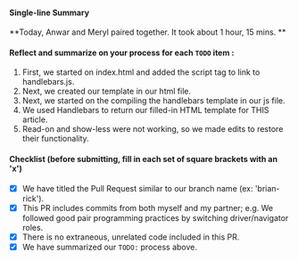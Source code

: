 #### Single-line Summary
**Today, Anwar and Meryl paired together. It took about 1 hour, 15 mins. **

#### Reflect and summarize on your process for each `TODO` item :  
  1. First, we started on index.html and added the script tag to link to handlebars.js.
  2. Next, we created our template in our html file.
  3. Next, we started on the compiling the handlebars template in our js file.
  4. We used Handlebars to return our filled-in HTML template for THIS article.
  5. Read-on and show-less were not working, so we made edits to restore their functionality.

#### Checklist (before submitting, fill in each set of square brackets with an 'x')
- [x] We have titled the Pull Request similar to our branch name (ex: 'brian-rick'). 
- [x] This PR includes commits from both myself and my partner; e.g. We followed good pair programming practices by switching driver/navigator roles.
- [x] There is no extraneous, unrelated code included in this PR.
- [x] We have summarized our `TODO:` process above.
